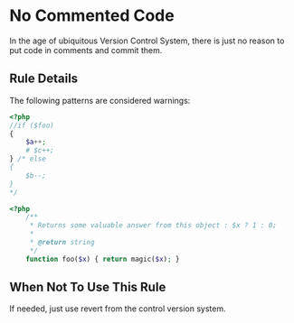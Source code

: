<!-- Good Practices -->
# No Commented Code

In the age of ubiquitous Version Control System, there is just no reason to put code in comments and commit them. 

## Rule Details

The following patterns are considered warnings:

```php
<?php
//if ($foo) 
{
	$a++;
	# $c++;
} /* else 
{
	$b--;
}
*/

```


```php
<?php
	/**
     * Returns some valuable answer from this object : $x ? 1 : 0;
     *
     * @return string
     */
    function foo($x) { return magic($x); }

```


## When Not To Use This Rule

If needed, just use revert from the control version system. 

